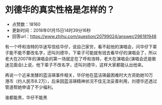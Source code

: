 # 刘德华的真实性格是怎样的？
- 点赞数：18160
- 更新时间：2018年01月15日14时39分16秒
- 回答url：https://www.zhihu.com/question/20799024/answer/296181948
<body>
 <p data-pid="phIW6601">有一个呼和浩特的华迷写信给华仔，说自己家穷，看不起他的演唱会，问华仔下辈子能不能不要改名字，还叫刘德华，下辈子可能就有钱去看华仔的演唱会了，所以老大在2007年的演唱会的第一场就定在了呼和浩特，老大在演唱会(演唱会还是歌迷见面会)上说，他下辈子不改名字，还叫刘德华，这样大家都能认出他来。</p>
 <p data-pid="c4LfDcy0">再说一个近来发酵的蓝洁瑛事件相关，华仔他在蓝洁瑛最困难时大方资助她10万港币（约人民币8.2万），后来因蓝洁瑛精神状况不佳无法妥善利用，刘德华还透过管道帮她申请了不少福利。</p>
 <p data-pid="p_GRnej4">谁都能黑，华仔不能黑</p>
</body>